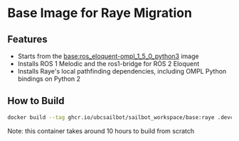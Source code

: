 # Base Image for Raye Migration

## Features

- Starts from the [base:ros_eloquent-ompl_1_5_0_python3](../README.md) image
- Installs ROS 1 Melodic and the ros1-bridge for ROS 2 Eloquent
- Installs Raye's local pathfinding dependencies, including OMPL Python bindings on Python 2

## How to Build

```sh
docker build --tag ghcr.io/ubcsailbot/sailbot_workspace/base:raye .devcontainer/base/raye
```

Note: this container takes around 10 hours to build from scratch
